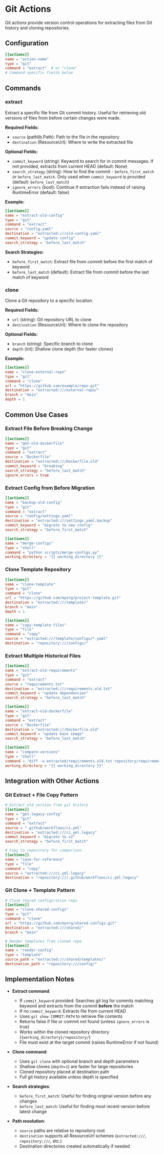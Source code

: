 # Git Actions

Git actions provide version control operations for extracting files from Git history and cloning repositories.

## Configuration

```toml
[[actions]]
name = "action-name"
type = "git"
command = "extract"  # or "clone"
# Command-specific fields below
```

## Commands

### extract

Extract a specific file from Git commit history. Useful for retrieving old versions of files from before certain changes were made.

**Required Fields:**

- `source` (pathlib.Path): Path to the file in the repository
- `destination` (ResourceUrl): Where to write the extracted file

**Optional Fields:**

- `commit_keyword` (string): Keyword to search for in commit messages. If not provided, extracts from current HEAD (default: None)
- `search_strategy` (string): How to find the commit - `before_first_match` or `before_last_match`. Only used when `commit_keyword` is provided (default: `before_last_match`)
- `ignore_errors` (bool): Continue if extraction fails instead of raising RuntimeError (default: false)

**Example:**
```toml
[[actions]]
name = "extract-old-config"
type = "git"
command = "extract"
source = "config.yaml"
destination = "extracted:///old-config.yaml"
commit_keyword = "update config"
search_strategy = "before_last_match"
```

**Search Strategies:**

- `before_first_match`: Extract file from commit before the first match of keyword
- `before_last_match` (default): Extract file from commit before the last match of keyword

### clone

Clone a Git repository to a specific location.

**Required Fields:**

- `url` (string): Git repository URL to clone
- `destination` (ResourceUrl): Where to clone the repository

**Optional Fields:**

- `branch` (string): Specific branch to clone
- `depth` (int): Shallow clone depth (for faster clones)

**Example:**
```toml
[[actions]]
name = "clone-external-repo"
type = "git"
command = "clone"
url = "https://github.com/example/repo.git"
destination = "extracted:///external-repo/"
branch = "main"
depth = 1
```

## Common Use Cases

### Extract File Before Breaking Change

```toml
[[actions]]
name = "get-old-dockerfile"
type = "git"
command = "extract"
source = "Dockerfile"
destination = "extracted:///Dockerfile.old"
commit_keyword = "breaking"
search_strategy = "before_last_match"
ignore_errors = true
```

### Extract Config from Before Migration

```toml
[[actions]]
name = "backup-old-config"
type = "git"
command = "extract"
source = "config/settings.yaml"
destination = "extracted:///settings.yaml.backup"
commit_keyword = "migrate to new config"
search_strategy = "before_first_match"

[[actions]]
name = "merge-configs"
type = "shell"
command = "python scripts/merge-configs.py"
working_directory = "{{ working_directory }}"
```

### Clone Template Repository

```toml
[[actions]]
name = "clone-template"
type = "git"
command = "clone"
url = "https://github.com/myorg/project-template.git"
destination = "extracted:///template/"
branch = "main"
depth = 1

[[actions]]
name = "copy-template-files"
type = "file"
command = "copy"
source = "extracted:///template/configs/*.yaml"
destination = "repository:///configs/"
```

### Extract Multiple Historical Files

```toml
[[actions]]
name = "extract-old-requirements"
type = "git"
command = "extract"
source = "requirements.txt"
destination = "extracted:///requirements.old.txt"
commit_keyword = "update dependencies"
search_strategy = "before_last_match"

[[actions]]
name = "extract-old-dockerfile"
type = "git"
command = "extract"
source = "Dockerfile"
destination = "extracted:///Dockerfile.old"
commit_keyword = "update base image"
search_strategy = "before_last_match"

[[actions]]
name = "compare-versions"
type = "shell"
command = "diff -u extracted/requirements.old.txt repository/requirements.txt || true"
working_directory = "{{ working_directory }}"
```

## Integration with Other Actions

### Git Extract + File Copy Pattern

```toml
# Extract old version from git history
[[actions]]
name = "get-legacy-config"
type = "git"
command = "extract"
source = ".github/workflows/ci.yml"
destination = "extracted:///ci.yml.legacy"
commit_keyword = "migrate to v2"
search_strategy = "before_first_match"

# Copy to repository for comparison
[[actions]]
name = "save-for-reference"
type = "file"
command = "copy"
source = "extracted:///ci.yml.legacy"
destination = "repository:///.github/workflows/ci.yml.legacy"
```

### Git Clone + Template Pattern

```toml
# Clone shared configuration repo
[[actions]]
name = "clone-shared-configs"
type = "git"
command = "clone"
url = "https://github.com/myorg/shared-configs.git"
destination = "extracted:///shared/"
branch = "main"

# Render templates from cloned repo
[[actions]]
name = "render-config"
type = "template"
source_path = "extracted:///shared/templates/"
destination_path = "repository:///config/"
```

## Implementation Notes

- **Extract command**:
  - If `commit_keyword` provided: Searches git log for commits matching keyword and extracts from the commit **before** the match
  - If no `commit_keyword`: Extracts file from current HEAD
  - Uses `git show COMMIT:PATH` to retrieve file contents
  - Returns false if file or commit not found (unless `ignore_errors` is true)
  - Works within the cloned repository directory (`{working_directory}/repository/`)
  - File must exist at the target commit (raises RuntimeError if not found)

- **Clone command**:
  - Uses `git clone` with optional branch and depth parameters
  - Shallow clones (`depth=1`) are faster for large repositories
  - Cloned repository placed at destination path
  - Full git history available unless depth is specified

- **Search strategies**:
  - `before_first_match`: Useful for finding original version before any changes
  - `before_last_match`: Useful for finding most recent version before latest change

- **Path resolution**:
  - `source` paths are relative to repository root
  - `destination` supports all ResourceUrl schemes (`extracted:///`, `repository:///`, etc.)
  - Destination directories created automatically if needed
